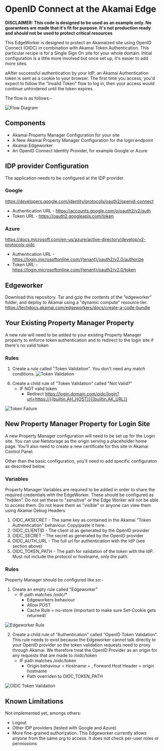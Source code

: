 # OpenID Connect at the Akamai Edge

**DISCLAIMER: This code is designed to be used as an example only. No guarantees are made that it's fit for purpose. It's not production ready and should not be used to protect critical resources**

This EdgeWorker is designed to protect an Akamaized site using OpenID Connect (OIDC) in combination with Akamai Token Authentication. This particular recipe is for a Single Sign On site for your whole domain. Initial configuration is a little more involved but once set up, it's easier to add more sites.

aAfter successful authentication by your IdP, an Akamai Authentication token is sent as a cookie to your browser. The first time you access, you'd expect to follow the "Invalid Token" flow to log in, then your access would continue unhindered until the token expires.

The flow is as follows:-

![Flow Diagram](images/flow.png)

## Components
- Akamai Property Manager Configuration for your site
- A New Akamai Property Manager Configuration for the login endpoint
- Akamai Edgeworker
- An OpenID Connect Identity Provider, for example Google or Azure

## IDP provider Configuration
The application needs to be configured at the IDP provider. 

### Google
https://developers.google.com/identity/protocols/oauth2/openid-connect
   - Authentication URL - https://accounts.google.com/o/oauth2/v2/auth
   - Token URL - https://oauth2.googleapis.com/token

### Azure
https://docs.microsoft.com/en-us/azure/active-directory/develop/v2-protocols-oidc
   - Authentication URL - https://login.microsoftonline.com/{tenant}/oauth2/v2.0/authorize
   - Token URL - https://login.microsoftonline.com/{tenant}/oauth2/v2.0/token

## Edgeworker
Download this repository. Tar and gzip the contents of the "edgeworker" folder, and deploy to Akamai using a "dynamic compute" resource tier. https://techdocs.akamai.com/edgeworkers/docs/create-a-code-bundle

## Your Existing Property Manager Property
A new rule will need to be added to your existing Property Manager property to enforce token authentication and to redirect to the login site if there's no valid token

### Rules
1) Create a rule called "Token Validation". You don't need any match conditions.
![Token Validation](images/tokennomatch.png)

6. Create a child rule of "Token Validation" called "Not Valid?"
   - IF NOT valid token
      - Redirect https://login.domain.com/oidc/login?url=https://{{builtin.AH_HOST}}{{builtin.AK_URL}}

![Token Failure](images/tokenfail2.png)

## New Property Manager Property for Login Site
A new Property Manager configuration will need to be set up for the Login site. You can use Netstorage as the origin serving a placeholder home page. You'll also need to create a new certificate for this site in Akamai Control Panel.

Other than the basic configuration, you'll need to add specific configuraton as described below.

### Variables
Property Manager Variables are required to be added in order to share the required credentials with the EdgeWorker. These should be configured as "hidden". Do not set these to "sensitive" or the Edge Worker will not be able to access them. Do not leave them as "visible" or anyone can view them using Akamai Debug Headers

1. OIDC_AKSECRET - The same key as contained in the Akamai "Token Authentication" behaviour. Copy/paste it here.
2. OIDC_CLIENTID - The client id as generated by the OpenID provider
3. OIDC_SECRET - The secret as generated by the OpenID provider
4. OIDC_AUTH_URL - The full url for authentication with the IdP (see section above)
5. OIDC_TOKEN_PATH - The path for validation of the token with the IdP. Must not include the protocol or hostname, only the path.

### Rules
Property Manager should be configured like so:-

1. Create an empty rule called "Edgeworker"
   - IF path matches /oidc/*
      - Edgeworkers behaviour
      - Allow POST
      - Cache Rule = no-store (important to make sure Set-Cookie gets returned)

![Edgeworker Rule](images/edgeworker.png)

2. Create a child rule of "Authentication" called "OpenID Token Validation". This rule needs to exist because the Edgeworker cannot talk directly to your OpenID provider so the token validation requests need to proxy through Akamai. We therefore treat the OpenID Provider as an origin for any requests that are made to /oidc/token
   - IF path matches /oidc/token
     - Origin behaviour = Hostname = <token hostname>, Forward Host Header = origin hostname
     - Path overriden to OIDC_TOKEN_PATH
 
 ![OIDC Token Validation](images/oidctoken.png)

## Known Limitations
Not implemented yet, amongs others:
- Logout
- Other IDP providers (tested with Google and Azure)
- More fine-grained authorization. This Edgeworker currently allows anyone from the same org to access. It does not check per-user roles or permissions
